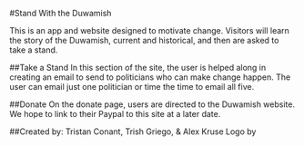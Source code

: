 #Stand With the Duwamish

This is an app and website designed to motivate change. Visitors will learn the story of the Duwamish, current and historical, and then are asked to take a stand.

##Take a Stand
In this section of the site, the user is helped along in creating an email to send to politicians who can make change happen. The user can email just one politician or time the time to email all five.

##Donate
On the donate page, users are directed to the Duwamish website. We hope to link to their Paypal to this site at a later date.

##Created by:
Tristan Conant, Trish Griego, & Alex Kruse
Logo by

